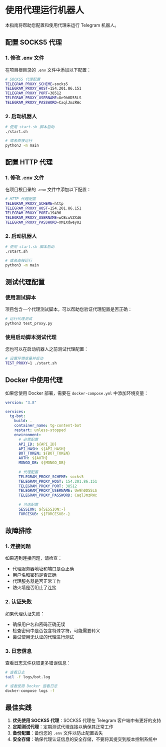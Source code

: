 # 使用代理运行机器人

本指南将帮助您配置和使用代理来运行 Telegram 机器人。

## 配置 SOCKS5 代理

### 1. 修改 .env 文件

在项目根目录的 `.env` 文件中添加以下配置：

```bash
# SOCKS5 代理配置
TELEGRAM_PROXY_SCHEME=socks5
TELEGRAM_PROXY_HOST=154.201.86.151
TELEGRAM_PROXY_PORT=38512
TELEGRAM_PROXY_USERNAME=Ue9h0D55LS
TELEGRAM_PROXY_PASSWORD=CaqlJmzRWc
```

### 2. 启动机器人

```bash
# 使用 start.sh 脚本启动
./start.sh

# 或者直接运行
python3 -m main
```

## 配置 HTTP 代理

### 1. 修改 .env 文件

在项目根目录的 `.env` 文件中添加以下配置：

```bash
# HTTP 代理配置
TELEGRAM_PROXY_SCHEME=http
TELEGRAM_PROXY_HOST=154.201.86.151
TELEGRAM_PROXY_PORT=19496
TELEGRAM_PROXY_USERNAME=wCBcuVZXd6
TELEGRAM_PROXY_PASSWORD=XM1Xdwey02
```

### 2. 启动机器人

```bash
# 使用 start.sh 脚本启动
./start.sh

# 或者直接运行
python3 -m main
```

## 测试代理配置

### 使用测试脚本

项目包含一个代理测试脚本，可以帮助您验证代理配置是否正确：

```bash
# 运行代理测试
python3 test_proxy.py
```

### 使用启动脚本测试代理

您也可以在启动机器人之前测试代理配置：

```bash
# 设置环境变量并启动
TEST_PROXY=1 ./start.sh
```

## Docker 中使用代理

如果您使用 Docker 部署，需要在 `docker-compose.yml` 中添加环境变量：

```yaml
version: "3.8"

services:
  tg-bot:
    build: .
    container_name: tg-content-bot
    restart: unless-stopped
    environment:
      # 必需配置
      API_ID: ${API_ID}
      API_HASH: ${API_HASH}
      BOT_TOKEN: ${BOT_TOKEN}
      AUTH: ${AUTH}
      MONGO_DB: ${MONGO_DB}
      
      # 代理配置
      TELEGRAM_PROXY_SCHEME: socks5
      TELEGRAM_PROXY_HOST: 154.201.86.151
      TELEGRAM_PROXY_PORT: 38512
      TELEGRAM_PROXY_USERNAME: Ue9h0D55LS
      TELEGRAM_PROXY_PASSWORD: CaqlJmzRWc
      
      # 可选配置
      SESSION: ${SESSION:-}
      FORCESUB: ${FORCESUB:-}
```

## 故障排除

### 1. 连接问题

如果遇到连接问题，请检查：

- 代理服务器地址和端口是否正确
- 用户名和密码是否正确
- 代理服务器是否正常工作
- 防火墙是否阻止了连接

### 2. 认证失败

如果代理认证失败：

- 确保用户名和密码正确无误
- 检查密码中是否包含特殊字符，可能需要转义
- 尝试使用无认证的代理进行测试

### 3. 日志信息

查看日志文件获取更多错误信息：

```bash
# 查看日志
tail -f logs/bot.log

# 或者使用 Docker 查看日志
docker-compose logs -f
```

## 最佳实践

1. **优先使用 SOCKS5 代理**：SOCKS5 代理在 Telegram 客户端中有更好的支持
2. **定期测试代理**：定期测试代理连接以确保其正常工作
3. **备份配置**：备份您的 `.env` 文件以防止配置丢失
4. **安全存储**：确保代理认证信息的安全存储，不要将其提交到版本控制系统中